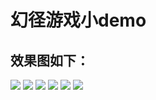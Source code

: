 # 幻径游戏小demo

## 效果图如下：
![](https://github.com/fctony/Magic-Path/blob/master/image/1.png)
![](https://github.com/fctony/Magic-Path/blob/master/image/2.png)
![](https://github.com/fctony/Magic-Path/blob/master/image/3.png)
![](https://github.com/fctony/Magic-Path/blob/master/image/4.png)
![](https://github.com/fctony/Magic-Path/blob/master/image/5.png)
![](https://github.com/fctony/Magic-Path/blob/master/image/6.png)
